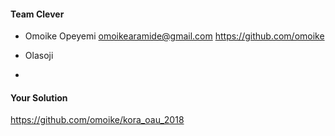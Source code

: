#### Team Clever


* Omoike Opeyemi omoikearamide@gmail.com https://github.com/omoike

* Olasoji


* 

#### Your Solution

https://github.com/omoike/kora_oau_2018
